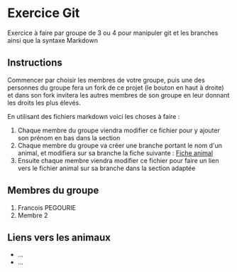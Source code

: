 # Exercice Git
Exercice à faire par groupe de 3 ou 4 pour manipuler git et les branches ainsi que la syntaxe Markdown

## Instructions

Commencer par choisir les membres de votre groupe, puis une des personnes du groupe fera un fork de ce projet (le bouton en haut à droite) et dans son fork invitera les autres membres de son groupe en leur donnant les droits les plus élevés.

En utilisant des fichiers markdown voici les choses à faire :

1. Chaque membre du groupe viendra modifier ce fichier pour y ajouter son prénom en bas dans la section 
2. Chaque membre du groupe va créer une branche portant le nom d'un animal, et modifiera sur sa branche la fiche suivante : [Fiche animal](animal.md)
3. Ensuite chaque membre viendra modifier ce fichier pour faire un lien vers le fichier animal sur sa branche dans la section adaptée

## Membres du groupe
1. Francois PEGOURIE
2. Membre 2

## Liens vers les animaux

* ...
* ...